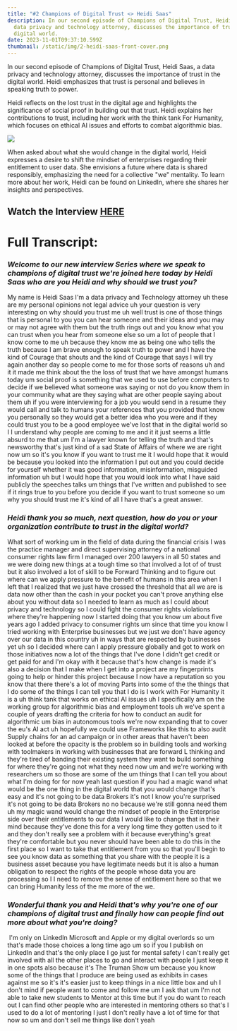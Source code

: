 ```yaml
---
title: "#2 Champions of Digital Trust <> Heidi Saas"
description: In our second episode of Champions of Digital Trust, Heidi Saas, a
  data privacy and technology attorney, discusses the importance of trust in the
  digital world.
date: 2023-11-01T09:37:10.599Z
thumbnail: /static/img/2-heidi-saas-front-cover.png
---
```

In our second episode of Champions of Digital Trust, Heidi Saas, a data privacy and technology attorney, discusses the importance of trust in the digital world. Heidi emphasizes that trust is personal and believes in speaking truth to power. 

Heidi reflects on the lost trust in the digital age and highlights the significance of social proof in building out that trust. Heidi explains her contributions to trust, including her work with the think tank For Humanity, which focuses on ethical AI issues and efforts to combat algorithmic bias. 

![](/static/img/1638825061325.jpg)

When asked about what she would change in the digital world, Heidi expresses a desire to shift the mindset of enterprises regarding their entitlement to user data. She envisions a future where data is shared responsibly, emphasizing the need for a collective "we" mentality. To learn more about her work, Heidi can be found on LinkedIn, where she shares her insights and perspectives. 

## W﻿atch the Interview [HERE](https://youtu.be/xvEgPOjML_4)

# Full Transcript:



### *Welcome to our new interview Series where we speak to champions of digital trust we're joined here today by Heidi Saas who are you Heidi and why should we trust you?*

My name is Heidi Saas I'm a data privacy and Technology attorney uh these are my personal opinions not legal advice uh your question is very interesting on why should you trust me uh well trust is one of those things that is personal to you you can hear someone and their ideas and you may or may not agree with them but the truth rings out and you know what you can trust when you hear from someone else so um a lot of people that I know come to me uh because they know me as being one who tells the truth because I am brave enough to speak truth to power and I have the kind of Courage that shouts and the kind of Courage that says I will try again another day so people come to me for those sorts of reasons uh and it it made me think about the the loss of trust that we have amongst humans today um social proof is something that we used to use before computers to decide if we believed what someone was saying or not do you know them in your community what are they saying what are other people saying about them uh if you were interviewing for a job you would send in a resume they would call and talk to humans your references that you provided that know you personally so they would get a better idea who you were and if they could trust you to be a good employee we've lost that in the digital world so I I understand why people are coming to me and it it just seems a little absurd to me that um I'm a lawyer known for telling the truth and that's newsworthy that's just kind of a sad State of Affairs of where we are right now um so it's you know if you want to trust me it I would hope that it would be because you looked into the information I put out and you could decide for yourself whether it was good information, misinformation, misguided information uh but I would hope that you would look into what I have said publicly the speeches talks um things that I've written and published to see if it rings true to you before you decide if you want to trust someone so um why you should trust me it's kind of all I have that's a great answer.

### ***Heidi thank you so much, next question, how do you or your organization contribute to trust in the digital world?*** 

What sort of working um in the field of data during the financial crisis I was the practice manager and direct supervising attorney of a national consumer rights law firm I managed over 200 lawyers in all 50 states and we were doing new things at a tough time so that involved a lot of of trust but it also involved a lot of skill to be Forward Thinking and to figure out where can we apply pressure to the benefit of humans in this area when I left that I realized that we just have crossed the threshold that all we are is data now other than the cash in your pocket you can't prove anything else about you without data so I needed to learn as much as I could about privacy and technology so I could fight the consumer rights violations where they're happening now I started doing that you know um about five years ago I added privacy to consumer rights um since that time you know I tried working with Enterprise businesses but we just we don't have agency over our data in this country uh in ways that are respected by businesses yet uh so I decided where can I apply pressure globally and got to work on those initiatives now a lot of the things that I've done I didn't get credit or get paid for and I'm okay with it because that's how change is made it's also a decision that I make when I get into a project are my fingerprints going to help or hinder this project because I now have a reputation so you know that there there's a lot of moving Parts into some of the the things that I do some of the things I can tell you that I do is I work with For Humanity it is a uh think tank that works on ethical AI issues uh I specifically am on the working group for algorithmic bias and employment tools uh we've spent a couple of years drafting the criteria for how to conduct an audit for algorithmic um bias in autonomous tools we're now expanding that to cover the eu's AI act uh hopefully we could use Frameworks like this to also audit Supply chains for an ad campaign or in other areas that haven't been looked at before the opacity is the problem so in building tools and working with toolmakers in working with businesses that are forward L thinking and they're tired of banding their existing system they want to build something for where they're going not what they need now um and we're working with researchers um so those are some of the um things that I can tell you about what I'm doing for for now yeah last question if you had a magic wand what would be the one thing in the digital world that you would change that's easy and it's not going to be data Brokers it's not I know you're surprised it's not going to be data Brokers no no because we're still gonna need them uh my magic wand would change the mindset of people in the Enterprise side over their entitlements to our data I would like to change that in their mind because they've done this for a very long time they gotten used to it and they don't really see a problem with it because everything's great they're comfortable but you never should have been able to do this in the first place so I want to take that entitlement from you so that you'll begin to see you know data as something that you share with the people it is a business asset because you have legitimate needs but it is also a human obligation to respect the rights of the people whose data you are processing so I I need to remove the sense of entitlement here so that we can bring Humanity less of the me more of the we. 

### ***Wonderful thank you and Heidi that's why you're one of our champions of digital trust and finally how can people find out more about what you're doing?***

 I'm only on LinkedIn Microsoft and Apple or my digital overlords so um that's made those choices a long time ago um so if you I publish on LinkedIn and that's the only place I go just for mental safety I can't really get involved with all the other places to go and interact with people I just keep it in one spots also because it's The Truman Show um because you know some of the things that I produce are being used as exhibits in cases against me so it's it's easier just to keep things in a nice little box and uh I don't mind if people want to come and follow me um I ask that um I'm not able to take new students to Mentor at this time but if you do want to reach out I can find other people who are interested in mentoring others so that's I used to do a lot of mentoring I just I don't really have a lot of time for that now so um and don't sell me things like don't yeah